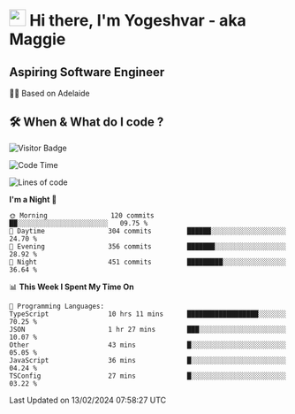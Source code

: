 <h1><img src="https://emojis.slackmojis.com/emojis/images/1531849430/4246/blob-sunglasses.gif?1531849430" width="30"/> Hi there, I'm Yogeshvar - aka Maggie</h1>

## Aspiring Software Engineer
🏂🏻  Based on Adelaide 

## 🛠 When & What do I code ?  

![Visitor Badge](https://visitor-badge.feriirawann.repl.co?username=yogeshvar&repo=yogeshvar&label=Visitors&style=plastic&color=%23457BFF&contentType=svg)

<!--START_SECTION:waka-->
![Code Time](http://img.shields.io/badge/Code%20Time-2%2C689%20hrs%2023%20mins-blue)

![Lines of code](https://img.shields.io/badge/From%20Hello%20World%20I%27ve%20Written-4.1%20million%20lines%20of%20code-blue)

**I'm a Night 🦉** 

```text
🌞 Morning                120 commits         ██░░░░░░░░░░░░░░░░░░░░░░░   09.75 % 
🌆 Daytime                304 commits         ██████░░░░░░░░░░░░░░░░░░░   24.70 % 
🌃 Evening                356 commits         ███████░░░░░░░░░░░░░░░░░░   28.92 % 
🌙 Night                  451 commits         █████████░░░░░░░░░░░░░░░░   36.64 % 
```


📊 **This Week I Spent My Time On** 

```text
💬 Programming Languages: 
TypeScript               10 hrs 11 mins      ██████████████████░░░░░░░   70.25 % 
JSON                     1 hr 27 mins        ███░░░░░░░░░░░░░░░░░░░░░░   10.07 % 
Other                    43 mins             █░░░░░░░░░░░░░░░░░░░░░░░░   05.05 % 
JavaScript               36 mins             █░░░░░░░░░░░░░░░░░░░░░░░░   04.24 % 
TSConfig                 27 mins             █░░░░░░░░░░░░░░░░░░░░░░░░   03.22 % 
```


 Last Updated on 13/02/2024 07:58:27 UTC
<!--END_SECTION:waka-->
